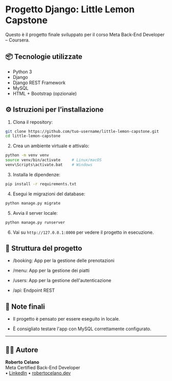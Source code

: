 # Progetto Django: Little Lemon Capstone

Questo è il progetto finale sviluppato per il corso Meta Back-End Developer – Coursera.

## 📦 Tecnologie utilizzate

- Python 3
- Django
- Django REST Framework
- MySQL
- HTML + Bootstrap (opzionale)

## ⚙️ Istruzioni per l’installazione

1. Clona il repository:

```bash
git clone https://github.com/tuo-username/little-lemon-capstone.git
cd little-lemon-capstone
```
2. Crea un ambiente virtuale e attivalo:

```bash
python -m venv venv
source venv/bin/activate     # Linux/macOS
venv\Scripts\activate.bat    # Windows
```
3. Installa le dipendenze:
```bash
pip install -r requirements.txt
```
4. Esegui le migrazioni del database:
```bash
python manage.py migrate
```
5. Avvia il server locale:
```bash
python manage.py runserver
```
6. Vai su ```http://127.0.0.1:8000``` per vedere il progetto in esecuzione.

## 📁 Struttura del progetto

- /booking: App per la gestione delle prenotazioni

- /menu: App per la gestione dei piatti

- /users: App per la gestione dell'autenticazione

- /api: Endpoint REST

## 📌 Note finali

- Il progetto è pensato per essere eseguito in locale.
  
- È consigliato testare l'app con MySQL correttamente configurato.

---

## 👨‍💻 Autore

**Roberto Celano**  
Meta Certified Back-End Developer  
• [LinkedIn](https://www.linkedin.com/in/roberto-celano) 
• [robertocelano.dev](https://robertocelano.dev)
